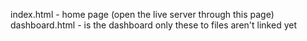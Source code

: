 index.html - home page (open the live server through this page)
dashboard.html - is the dashboard
only these to files aren't linked yet
